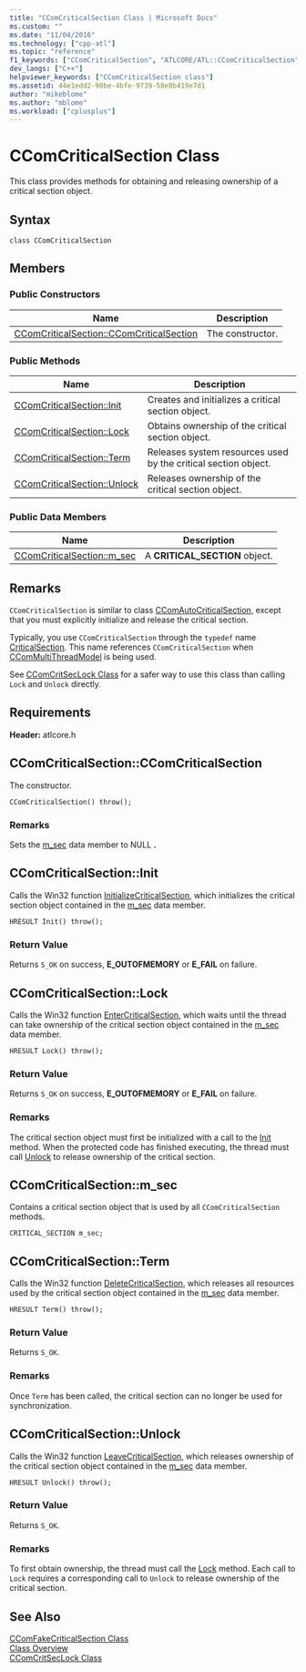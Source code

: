 ```yaml
---
title: "CComCriticalSection Class | Microsoft Docs"
ms.custom: ""
ms.date: "11/04/2016"
ms.technology: ["cpp-atl"]
ms.topic: "reference"
f1_keywords: ["CComCriticalSection", "ATLCORE/ATL::CComCriticalSection", "ATLCORE/ATL::CComCriticalSection::CComCriticalSection", "ATLCORE/ATL::CComCriticalSection::Init", "ATLCORE/ATL::CComCriticalSection::Lock", "ATLCORE/ATL::CComCriticalSection::Term", "ATLCORE/ATL::CComCriticalSection::Unlock", "ATLCORE/ATL::CComCriticalSection::m_sec"]
dev_langs: ["C++"]
helpviewer_keywords: ["CComCriticalSection class"]
ms.assetid: 44e1edd2-90be-4bfe-9739-58e8b419e7d1
author: "mikeblome"
ms.author: "mblome"
ms.workload: ["cplusplus"]
---
```

# CComCriticalSection Class
This class provides methods for obtaining and releasing ownership of a critical section object.  
  
## Syntax  
  
```
class CComCriticalSection
```  
  
## Members  
  
### Public Constructors  
  
|Name|Description|  
|----------|-----------------|  
|[CComCriticalSection::CComCriticalSection](#ccomcriticalsection)|The constructor.|  
  
### Public Methods  
  
|Name|Description|  
|----------|-----------------|  
|[CComCriticalSection::Init](#init)|Creates and initializes a critical section object.|  
|[CComCriticalSection::Lock](#lock)|Obtains ownership of the critical section object.|  
|[CComCriticalSection::Term](#term)|Releases system resources used by the critical section object.|  
|[CComCriticalSection::Unlock](#unlock)|Releases ownership of the critical section object.|  
  
### Public Data Members  
  
|Name|Description|  
|----------|-----------------|  
|[CComCriticalSection::m_sec](#m_sec)|A **CRITICAL_SECTION** object.|  
  
## Remarks  
 `CComCriticalSection` is similar to class [CComAutoCriticalSection](../../atl/reference/ccomautocriticalsection-class.md), except that you must explicitly initialize and release the critical section.  
  
 Typically, you use `CComCriticalSection` through the `typedef` name [CriticalSection](ccommultithreadmodel-class.md#criticalsection). This name references `CComCriticalSection` when [CComMultiThreadModel](../../atl/reference/ccommultithreadmodel-class.md) is being used.  

  
 See [CComCritSecLock Class](../../atl/reference/ccomcritseclock-class.md) for a safer way to use this class than calling `Lock` and `Unlock` directly.  
  
## Requirements  
 **Header:** atlcore.h  
  
##  <a name="ccomcriticalsection"></a>  CComCriticalSection::CComCriticalSection  
 The constructor.  
  
```
CComCriticalSection() throw();
```  
  
### Remarks  
 Sets the [m_sec](#m_sec) data member to NULL **.**  
  
##  <a name="init"></a>  CComCriticalSection::Init  
 Calls the Win32 function [InitializeCriticalSection](http://msdn.microsoft.com/library/windows/desktop/ms683472), which initializes the critical section object contained in the [m_sec](#m_sec) data member.  
  
```
HRESULT Init() throw();
```  
  
### Return Value  
 Returns `S_OK` on success, **E_OUTOFMEMORY** or **E_FAIL** on failure.  
  
##  <a name="lock"></a>  CComCriticalSection::Lock  
 Calls the Win32 function [EnterCriticalSection](http://msdn.microsoft.com/library/windows/desktop/ms682608), which waits until the thread can take ownership of the critical section object contained in the [m_sec](#m_sec) data member.  
  
```
HRESULT Lock() throw();
```  
  
### Return Value  
 Returns `S_OK` on success, **E_OUTOFMEMORY** or **E_FAIL** on failure.  
  
### Remarks  
 The critical section object must first be initialized with a call to the [Init](#init) method. When the protected code has finished executing, the thread must call [Unlock](#unlock) to release ownership of the critical section.  
  
##  <a name="m_sec"></a>  CComCriticalSection::m_sec  
 Contains a critical section object that is used by all `CComCriticalSection` methods.  
  
```
CRITICAL_SECTION m_sec;
```  
  
##  <a name="term"></a>  CComCriticalSection::Term  
 Calls the Win32 function [DeleteCriticalSection](http://msdn.microsoft.com/library/windows/desktop/ms682552), which releases all resources used by the critical section object contained in the [m_sec](#m_sec) data member.  
  
```
HRESULT Term() throw();
```  
  
### Return Value  
 Returns `S_OK`.  
  
### Remarks  
 Once `Term` has been called, the critical section can no longer be used for synchronization.  
  
##  <a name="unlock"></a>  CComCriticalSection::Unlock  
 Calls the Win32 function [LeaveCriticalSection](http://msdn.microsoft.com/library/windows/desktop/ms684169), which releases ownership of the critical section object contained in the [m_sec](#m_sec) data member.  
  
```
HRESULT Unlock() throw();
```  
  
### Return Value  
 Returns `S_OK`.  
  
### Remarks  
 To first obtain ownership, the thread must call the [Lock](#lock) method. Each call to `Lock` requires a corresponding call to `Unlock` to release ownership of the critical section.  
  
## See Also  
 [CComFakeCriticalSection Class](../../atl/reference/ccomfakecriticalsection-class.md)   
 [Class Overview](../../atl/atl-class-overview.md)   
 [CComCritSecLock Class](../../atl/reference/ccomcritseclock-class.md)
